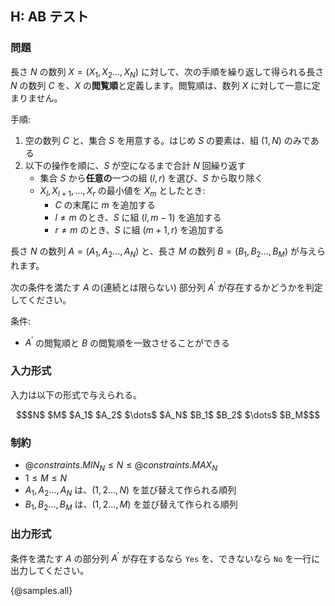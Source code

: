 ## H: AB テスト

### 問題

長さ $N$ の数列 $X = (X_1, X_2 \ldots, X_N)$ に対して、次の手順を繰り返して得られる長さ $N$ の数列 $C$ を、$X$ の**閲覧順**と定義します。閲覧順は、数列 $X$ に対して一意に定まりません。

手順:

1. 空の数列 $C$ と、集合 $S$ を用意する。はじめ $S$ の要素は、組 $(1, N)$ のみである
2. 以下の操作を順に、$S$ が空になるまで合計 $N$ 回繰り返す
    - 集合 $S$ から**任意の**一つの組 $(l, r)$ を選び、$S$ から取り除く
    - $X_l, X_{l+1}, \ldots, X_r$ の最小値を $X_{m}$ としたとき:
        - $C$ の末尾に $m$ を追加する
        - $l \neq m$ のとき、$S$ に組 $(l, m-1)$ を追加する
        - $r \neq m$ のとき、$S$ に組 $(m+1, r)$ を追加する

長さ $N$ の数列 $A = (A_1, A_2 \ldots, A_N)$ と、長さ $M$ の数列 $B = (B_1, B_2 \ldots, B_M)$ が与えられます。

次の条件を満たす $A$ の(連続とは限らない) 部分列 $A^{'}$ が存在するかどうかを判定してください。

条件:

- $A^{'}$ の閲覧順と $B$ の閲覧順を一致させることができる


### 入力形式
入力は以下の形式で与えられる。

``` math
$N$ $M$
$A_1$ $A_2$ $\dots$ $A_N$
$B_1$ $B_2$ $\dots$ $B_M$
```

### 制約

- ${@constraints.MIN_N} \leq N \leq {@constraints.MAX_N}$
- $1 \leq M \leq N$
- $A_1, A_2 \ldots, A_N$ は、$(1, 2 \ldots, N)$ を並び替えて作られる順列
- $B_1, B_2 \ldots, B_M$ は、$(1, 2 \ldots, M)$ を並び替えて作られる順列

### 出力形式
条件を満たす $A$ の部分列 $A^{'}$ が存在するなら `Yes` を、できないなら `No` を一行に出力してください。

{@samples.all}
